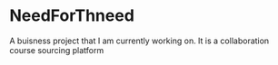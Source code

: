 # NeedForThneed
A buisness project that I am currently working on. It is a collaboration course sourcing platform
